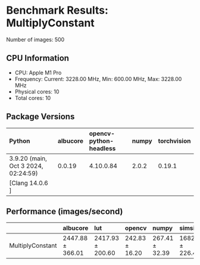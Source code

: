 # Benchmark Results: MultiplyConstant

Number of images: 500

## CPU Information

- CPU: Apple M1 Pro
- Frequency: Current: 3228.00 MHz, Min: 600.00 MHz, Max: 3228.00 MHz
- Physical cores: 10
- Total cores: 10

## Package Versions

| Python                                | albucore   | opencv-python-headless   | numpy   | torchvision   |
|:--------------------------------------|:-----------|:-------------------------|:--------|:--------------|
| 3.9.20 (main, Oct  3 2024, 02:24:59)  | 0.0.19     | 4.10.0.84                | 2.0.2   | 0.19.1        |
| [Clang 14.0.6 ]                       |            |                          |         |               |

## Performance (images/second)

|                  | albucore         | lut              | opencv         | numpy          | simsimd          |
|:-----------------|:-----------------|:-----------------|:---------------|:---------------|:-----------------|
| MultiplyConstant | 2447.88 ± 366.01 | 2417.93 ± 200.60 | 242.83 ± 16.20 | 267.41 ± 32.39 | 1682.60 ± 226.42 |
